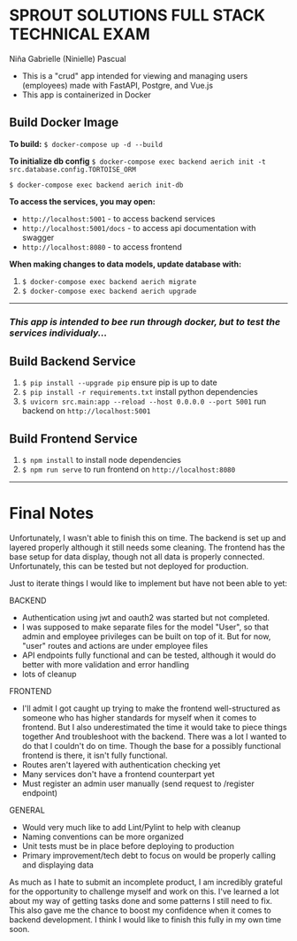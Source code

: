 # SPROUT SOLUTIONS FULL STACK TECHNICAL EXAM
Niña Gabrielle (Ninielle) Pascual
* This is a "crud" app intended for viewing and managing users (employees) made with FastAPI, Postgre, and Vue.js
* This app is containerized in Docker

## Build Docker Image
**To build:**
`$ docker-compose up -d --build`

**To initialize db config**
`$ docker-compose exec backend aerich init -t src.database.config.TORTOISE_ORM`

`$ docker-compose exec backend aerich init-db`

**To access the services, you may open:**
* `http://localhost:5001` - to access backend services
* `http://localhost:5001/docs` - to access api documentation with swagger
* `http://localhost:8080` - to access frontend

**When making changes to data models, update database with:**

1. `$ docker-compose exec backend aerich migrate`
2. `$ docker-compose exec backend aerich upgrade`

---

### *This app is intended to bee run through docker, but to test the services individualy...*

## Build Backend Service
1. `$ pip install --upgrade pip` ensure pip is up to date
2. `$ pip install -r requirements.txt` install python dependencies
3. `$ uvicorn src.main:app --reload --host 0.0.0.0 --port 5001` run backend on `http://localhost:5001`

## Build Frontend Service
1. `$ npm install` to install node dependencies
2. `$ npm run serve` to run frontend on `http://localhost:8080`

---

# Final Notes

Unfortunately, I wasn't able to finish this on time. The backend is set up and layered properly although it still needs some cleaning. The frontend has the base setup for data display, though not all data is properly connected. Unfortunately, this can be tested but not deployed for production.

Just to iterate things I would like to implement but have not been able to yet:

BACKEND
- Authentication using jwt and oauth2 was started but not completed.
- I was supposed to make separate files for the model "User", so that admin and employee privileges can be built on top of it. But for now, "user" routes and actions are under employee files
- API endpoints fully functional and can be tested, although it would do better with more validation and error handling
- lots of cleanup

FRONTEND
- I'll admit I got caught up trying to make the frontend well-structured as someone who has higher standards for myself when it comes to frontend. But I also underestimated the time it would take to piece things together And troubleshoot with the backend. There was a lot I wanted to do that I couldn't do on time. Though the base for a possibly functional frontend is there, it isn't fully functional.
- Routes aren't layered with authentication checking yet
- Many services don't have a frontend counterpart yet
- Must register an admin user manually (send request to /register endpoint)

GENERAL
- Would very much like to add Lint/Pylint to help with cleanup
- Naming conventions can be more organized
- Unit tests must be in place before deploying to production
- Primary improvement/tech debt to focus on would be properly calling and displaying data

As much as I hate to submit an incomplete product, I am incredibly grateful for the opportunity to challenge myself and work on this. I've learned a lot about my way of getting tasks done and some patterns I still need to fix. This also gave me the chance to boost my confidence when it comes to backend development. I think I would like to finish this fully in my own time soon.